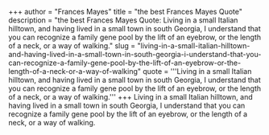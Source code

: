 +++
author = "Frances Mayes"
title = "the best Frances Mayes Quote"
description = "the best Frances Mayes Quote: Living in a small Italian hilltown, and having lived in a small town in south Georgia, I understand that you can recognize a family gene pool by the lift of an eyebrow, or the length of a neck, or a way of walking."
slug = "living-in-a-small-italian-hilltown-and-having-lived-in-a-small-town-in-south-georgia-i-understand-that-you-can-recognize-a-family-gene-pool-by-the-lift-of-an-eyebrow-or-the-length-of-a-neck-or-a-way-of-walking"
quote = '''Living in a small Italian hilltown, and having lived in a small town in south Georgia, I understand that you can recognize a family gene pool by the lift of an eyebrow, or the length of a neck, or a way of walking.'''
+++
Living in a small Italian hilltown, and having lived in a small town in south Georgia, I understand that you can recognize a family gene pool by the lift of an eyebrow, or the length of a neck, or a way of walking.
